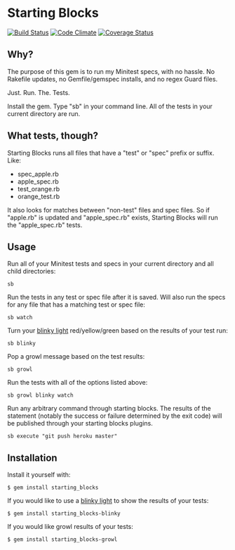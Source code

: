 # Starting Blocks

[![Build Status](https://travis-ci.org/darrencauthon/starting_blocks.png?branch=master)](https://travis-ci.org/darrencauthon/starting_blocks)
[![Code Climate](https://codeclimate.com/github/darrencauthon/starting_blocks.png)](https://codeclimate.com/github/darrencauthon/starting_blocks)
[![Coverage Status](https://coveralls.io/repos/darrencauthon/subtle/badge.png?branch=master)](https://coveralls.io/r/darrencauthon/starting_blocks)

## Why?

The purpose of this gem is to run my Minitest specs, with no hassle. No Rakefile updates, no Gemfile/gemspec installs, and no regex Guard files.

Just. Run. The. Tests.

Install the gem. Type "sb" in your command line.  All of the tests in your current directory are run. 

## What tests, though?

Starting Blocks runs all files that have a "test" or "spec" prefix or suffix.  Like:

* spec_apple.rb
* apple_spec.rb
* test_orange.rb
* orange_test.rb

It also looks for matches between "non-test" files and spec files.  So if "apple.rb" is updated and "apple_spec.rb" exists, Starting Blocks will run the "apple_spec.rb" tests.


## Usage

Run all of your Minitest tests and specs in your current directory and all child directories:

````
sb
````

Run the tests in any test or spec file after it is saved. Will also run the specs for any file that has a matching test or spec file:

````
sb watch
````

Turn your [blinky light](https://github.com/perryn/blinky) red/yellow/green based on the results of your test run:

````
sb blinky
````

Pop a growl message based on the test results:

````
sb growl
````

Run the tests with all of the options listed above:

````
sb growl blinky watch
````

Run any arbitrary command through starting blocks. The results of the statement (notably the success or failure determined by the exit code) will be published through your starting blocks plugins.

````
sb execute "git push heroku master"
````

## Installation

Install it yourself with:

    $ gem install starting_blocks

If you would like to use a [blinky light](https://github.com/perryn/blinky) to show the results of your tests:

    $ gem install starting_blocks-blinky

If you would like growl results of your tests:

    $ gem install starting_blocks-growl
